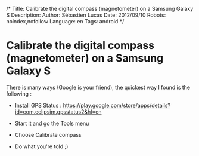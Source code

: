 /*
Title: Calibrate the digital compass (magnetometer) on a Samsung Galaxy S
Description: 
Author: Sébastien Lucas
Date: 2012/09/10
Robots: noindex,nofollow
Language: en
Tags: android
*/
# Calibrate the digital compass (magnetometer) on a Samsung Galaxy S

There is many ways (Google is your friend), the quickest way I found is the following :

*	Install GPS Status : https://play.google.com/store/apps/details?id=com.eclipsim.gpsstatus2&hl=en

*	Start it and go the Tools menu

*	Choose Calibrate compass

*	Do what you're told ;)



